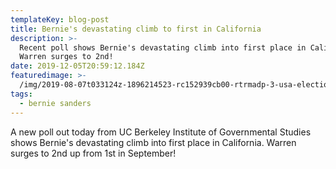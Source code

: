 ```yaml
---
templateKey: blog-post
title: Bernie's devastating climb to first in California
description: >-
  Recent poll shows Bernie's devastating climb into first place in California.
  Warren surges to 2nd! 
date: 2019-12-05T20:59:12.184Z
featuredimage: >-
  /img/2019-08-07t033124z-1896214523-rc152939cb00-rtrmadp-3-usa-election-sanders.jpg
tags:
  - bernie sanders
---
```

A new poll out today from UC Berkeley Institute of Governmental Studies shows Bernie's devastating climb into first place in California. Warren surges to 2nd up from 1st in September!
